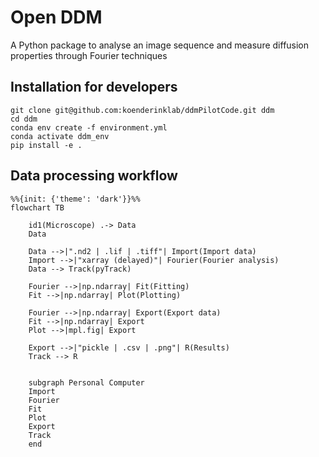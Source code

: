 # Open DDM 

A Python package to analyse an image sequence and measure diffusion properties through Fourier techniques

## Installation for developers

```
git clone git@github.com:koenderinklab/ddmPilotCode.git ddm
cd ddm
conda env create -f environment.yml
conda activate ddm_env
pip install -e .
``` 

## Data processing workflow

```mermaid
%%{init: {'theme': 'dark'}}%%
flowchart TB

    id1(Microscope) .-> Data
    Data

    Data -->|".nd2 | .lif | .tiff"| Import(Import data)
    Import -->|"xarray (delayed)"| Fourier(Fourier analysis)
    Data --> Track(pyTrack)

    Fourier -->|np.ndarray| Fit(Fitting)
    Fit -->|np.ndarray| Plot(Plotting)
    
    Fourier -->|np.ndarray| Export(Export data)
    Fit -->|np.ndarray| Export
    Plot -->|mpl.fig| Export

    Export -->|"pickle | .csv | .png"| R(Results)    
    Track --> R    


    subgraph Personal Computer
    Import
    Fourier
    Fit
    Plot
    Export
    Track
    end
```
